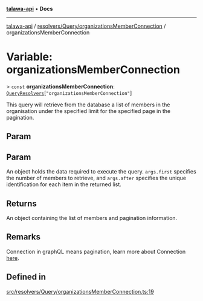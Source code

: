 [**talawa-api**](../../../../README.md) • **Docs**

***

[talawa-api](../../../../modules.md) / [resolvers/Query/organizationsMemberConnection](../README.md) / organizationsMemberConnection

# Variable: organizationsMemberConnection

\> `const` **organizationsMemberConnection**: [`QueryResolvers`](../../../../types/generatedGraphQLTypes/type-aliases/QueryResolvers.md)\[`"organizationsMemberConnection"`\]

This query will retrieve from the database a list of members
in the organisation under the specified limit for the specified page in the pagination.

## Param

## Param

An object holds the data required to execute the query.
`args.first` specifies the number of members to retrieve, and `args.after` specifies
the unique identification for each item in the returned list.

## Returns

An object containing the list of members and pagination information.

## Remarks

Connection in graphQL means pagination,
learn more about Connection [here](https://relay.dev/graphql/connections.htm).

## Defined in

[src/resolvers/Query/organizationsMemberConnection.ts:19](https://github.com/PalisadoesFoundation/talawa-api/blob/f1c816bca43cc03a8c1bd303394e2550a50db017/src/resolvers/Query/organizationsMemberConnection.ts#L19)
